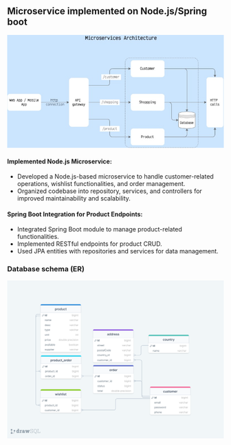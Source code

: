 ## Microservice implemented on Node.js/Spring boot

![Microservice diagram](/media_files/micro-diagram.jpg)

#### Implemented Node.js Microservice:

* Developed a Node.js-based microservice to handle customer-related operations, wishlist functionalities, and order management.
* Organized codebase into repository, services, and controllers for improved maintainability and scalability.

#### Spring Boot Integration for Product Endpoints:
* Integrated Spring Boot module to manage product-related functionalities.
* Implemented RESTful endpoints for product CRUD.
* Used JPA entities with repositories and services for data management.

### Database schema (ER)


![Database schema](/media_files/db_schema.png)